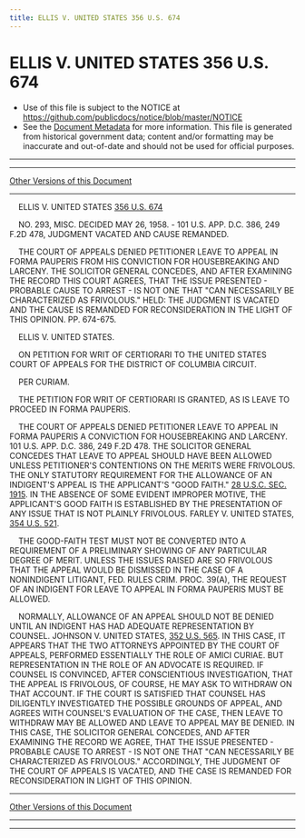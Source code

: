 ```yaml
---
title: ELLIS V. UNITED STATES 356 U.S. 674
---
```


# ELLIS V. UNITED STATES 356 U.S. 674

* Use of this file is subject to the NOTICE at https://github.com/publicdocs/notice/blob/master/NOTICE
* See the [Document Metadata](../../../index.md) for more information.
  This file is generated from historical government data; content and/or formatting may be inaccurate and out-of-date and should not be used for official purposes.

----------
----------

[Other Versions of this Document](https://publicdocs.github.io/go/links?ns=uslm-x&ref=%2Fus%2Fcourts%2Fscotus%2FusReporter%2F356%2F674)

----------

    ELLIS V. UNITED STATES [356 U.S. 674][/us/courts/scotus/usReporter/356/674]

    NO. 293, MISC.  DECIDED MAY 26, 1958.  - 101 U.S. APP. D.C. 386, 249 F.2D 478, JUDGMENT VACATED AND CAUSE REMANDED.

    THE COURT OF APPEALS DENIED PETITIONER LEAVE TO APPEAL IN FORMA PAUPERIS FROM HIS CONVICTION FOR HOUSEBREAKING AND LARCENY.  THE SOLICITOR GENERAL CONCEDES, AND AFTER EXAMINING THE RECORD THIS COURT AGREES, THAT THE ISSUE PRESENTED - PROBABLE CAUSE TO ARREST - IS NOT ONE THAT "CAN NECESSARILY BE CHARACTERIZED AS FRIVOLOUS."  HELD:  THE JUDGMENT IS VACATED AND THE CAUSE IS REMANDED FOR RECONSIDERATION IN THE LIGHT OF THIS OPINION.  PP. 674-675.

    ELLIS V. UNITED STATES.

    ON PETITION FOR WRIT OF CERTIORARI TO THE UNITED STATES COURT OF APPEALS FOR THE DISTRICT OF COLUMBIA CIRCUIT.

    PER CURIAM.

    THE PETITION FOR WRIT OF CERTIORARI IS GRANTED, AS IS LEAVE TO PROCEED IN FORMA PAUPERIS.

    THE COURT OF APPEALS DENIED PETITIONER LEAVE TO APPEAL IN FORMA PAUPERIS A CONVICTION FOR HOUSEBREAKING AND LARCENY.  101 U.S. APP. D.C. 386, 249 F.2D 478.  THE SOLICITOR GENERAL CONCEDES THAT LEAVE TO APPEAL SHOULD HAVE BEEN ALLOWED UNLESS PETITIONER'S CONTENTIONS ON THE MERITS WERE FRIVOLOUS.  THE ONLY STATUTORY REQUIREMENT FOR THE ALLOWANCE OF AN INDIGENT'S APPEAL IS THE APPLICANT'S "GOOD FAITH."  [28 U.S.C. SEC. 1915][/us/usc/t28/s1915].  IN THE ABSENCE OF SOME EVIDENT IMPROPER MOTIVE, THE APPLICANT'S GOOD FAITH IS ESTABLISHED BY THE PRESENTATION OF ANY ISSUE THAT IS NOT PLAINLY FRIVOLOUS.  FARLEY V. UNITED STATES, [354 U.S. 521][/us/courts/scotus/usReporter/354/521].

    THE GOOD-FAITH TEST MUST NOT BE CONVERTED INTO A REQUIREMENT OF A PRELIMINARY SHOWING OF ANY PARTICULAR DEGREE OF MERIT.  UNLESS THE ISSUES RAISED ARE SO FRIVOLOUS THAT THE APPEAL WOULD BE DISMISSED IN THE CASE OF A NONINDIGENT LITIGANT, FED. RULES CRIM. PROC. 39(A), THE REQUEST OF AN INDIGENT FOR LEAVE TO APPEAL IN FORMA PAUPERIS MUST BE ALLOWED.

    NORMALLY, ALLOWANCE OF AN APPEAL SHOULD NOT BE DENIED UNTIL AN INDIGENT HAS HAD ADEQUATE REPRESENTATION BY COUNSEL.  JOHNSON V. UNITED STATES, [352 U.S. 565][/us/courts/scotus/usReporter/352/565].  IN THIS CASE, IT APPEARS THAT THE TWO ATTORNEYS APPOINTED BY THE COURT OF APPEALS, PERFORMED ESSENTIALLY THE ROLE OF AMICI CURIAE.   BUT REPRESENTATION IN THE ROLE OF AN ADVOCATE IS REQUIRED.  IF COUNSEL IS CONVINCED, AFTER CONSCIENTIOUS INVESTIGATION, THAT THE APPEAL IS FRIVOLOUS, OF COURSE, HE MAY ASK TO WITHDRAW ON THAT ACCOUNT.  IF THE COURT IS SATISFIED THAT COUNSEL HAS DILIGENTLY INVESTIGATED THE POSSIBLE GROUNDS OF APPEAL, AND AGREES WITH COUNSEL'S EVALUATION OF THE CASE, THEN LEAVE TO WITHDRAW MAY BE ALLOWED AND LEAVE TO APPEAL MAY BE DENIED.  IN THIS CASE, THE SOLICITOR GENERAL CONCEDES, AND AFTER EXAMINING THE RECORD WE AGREE, THAT THE ISSUE PRESENTED - PROBABLE CAUSE TO ARREST - IS NOT ONE THAT "CAN NECESSARILY BE CHARACTERIZED AS FRIVOLOUS."  ACCORDINGLY, THE JUDGMENT OF THE COURT OF APPEALS IS VACATED, AND THE CASE IS REMANDED FOR RECONSIDERATION IN LIGHT OF THIS OPINION.

----------

[Other Versions of this Document](https://publicdocs.github.io/go/links?ns=uslm-x&ref=%2Fus%2Fcourts%2Fscotus%2FusReporter%2F356%2F674)

----------
----------

[/us/courts/scotus/usReporter/356/674]: https://publicdocs.github.io/go/links?ns=uslm-x&ref=%2Fus%2Fcourts%2Fscotus%2FusReporter%2F356%2F674
[/us/usc/t28/s1915]: https://publicdocs.github.io/go/links?ns=uslm&ref=%2Fus%2Fusc%2Ft28%2Fs1915
[/us/courts/scotus/usReporter/354/521]: https://publicdocs.github.io/go/links?ns=uslm-x&ref=%2Fus%2Fcourts%2Fscotus%2FusReporter%2F354%2F521
[/us/courts/scotus/usReporter/352/565]: https://publicdocs.github.io/go/links?ns=uslm-x&ref=%2Fus%2Fcourts%2Fscotus%2FusReporter%2F352%2F565


